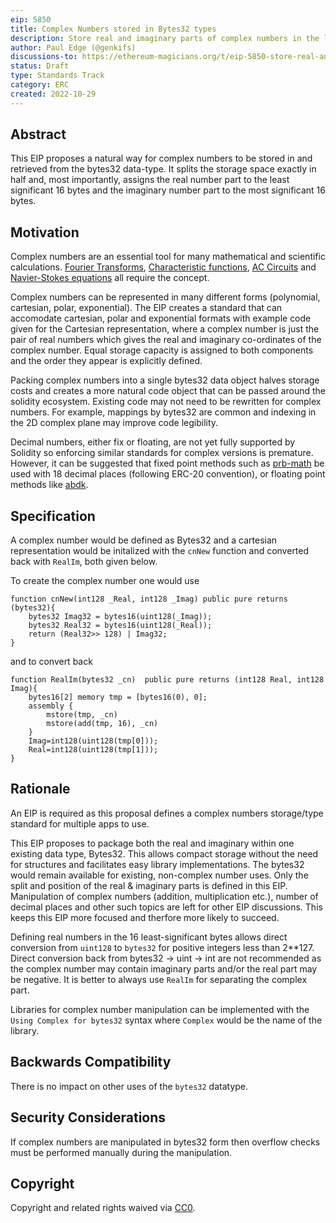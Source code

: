 ```yaml
---
eip: 5850
title: Complex Numbers stored in Bytes32 types
description: Store real and imaginary parts of complex numbers in the least significant 16 bytes and most significant 16 bytes respectively of a bytes32 type.
author: Paul Edge (@genkifs)
discussions-to: https://ethereum-magicians.org/t/eip-5850-store-real-and-imaginary-parts-of-complex-numbers-in-the-least-significant-and-most-significant-16-bytes-respectively-of-a-bytes32-type/11532
status: Draft
type: Standards Track
category: ERC
created: 2022-10-29
---
```

 
## Abstract

This EIP proposes a natural way for complex numbers to be stored in and retrieved from the bytes32 data-type.  It splits the storage space exactly in half and, most importantly, assigns the real number part to the least significant 16 bytes and the imaginary number part to the most significant 16 bytes. 

## Motivation

Complex numbers are an essential tool for many mathematical and scientific calculations.  [Fourier Transforms](https://en.wikipedia.org/wiki/Fourier_transform), [Characteristic functions](https://en.wikipedia.org/wiki/Characteristic_function_(probability_theory)), [AC Circuits](http://www.mathforengineers.com/AC-circuits/complex-numbers-in-AC-circuits.html) and [Navier-Stokes equations](https://en.wikipedia.org/wiki/Navier%E2%80%93Stokes_equations) all require the concept.   

Complex numbers can be represented in many different forms (polynomial, cartesian, polar, exponential).  The EIP creates a standard that can accomodate cartesian, polar and exponential formats with example code given for the Cartesian representation, where a complex number is just the pair of real numbers which gives the real and imaginary co-ordinates of the complex number. Equal storage capacity is assigned to both components and the order they appear is explicitly defined.  

Packing complex numbers into a single bytes32 data object halves storage costs and creates a more natural code object that can be passed around the solidity ecosystem.  Existing code may not need to be rewritten for complex numbers.  For example, mappings by bytes32 are common and indexing in the 2D complex plane may improve code legibility.  

Decimal numbers, either fix or floating, are not yet fully supported by Solidity so enforcing similar standards for complex versions is premature.  However, it can be suggested that fixed point methods such as [prb-math](https://github.com/paulrberg/prb-math) be used with 18 decimal places (following ERC-20 convention), or floating point methods like [abdk](https://github.com/abdk-consulting/abdk-libraries-solidity/).  

## Specification

A complex number would be defined as Bytes32 and a cartesian representation would be initalized with the `cnNew` function and converted back with `RealIm`, both given below.

To create the complex number one would use

```solidity
function cnNew(int128 _Real, int128 _Imag) public pure returns (bytes32){
    bytes32 Imag32 = bytes16(uint128(_Imag));
    bytes32 Real32 = bytes16(uint128(_Real));
    return (Real32>> 128) | Imag32;
}
```
and to convert back
```solidity
function RealIm(bytes32 _cn)  public pure returns (int128 Real, int128 Imag){
	bytes16[2] memory tmp = [bytes16(0), 0];
	assembly {
	    mstore(tmp, _cn)
	    mstore(add(tmp, 16), _cn)
	}
	Imag=int128(uint128(tmp[0]));
	Real=int128(uint128(tmp[1]));
}
```
## Rationale

An EIP is required as this proposal defines a complex numbers storage/type standard for multiple apps to use.

This EIP proposes to package both the real and imaginary within one existing data type, Bytes32.  This allows compact storage without the need for structures and facilitates easy library implementations.  The bytes32 would remain available for existing, non-complex number uses.
Only the split and position of the real & imaginary parts is defined in this EIP.  Manipulation of complex numbers (addition, multiplication etc.), number of decimal places and other such topics are left for other EIP discussions.  This keeps this EIP more focused and therfore more likely to succeed. 

Defining real numbers in the 16 least-significant bytes allows direct conversion from `uint128` to `bytes32` for positive integers less than 2**127.  
Direct conversion back from bytes32 -> uint -> int are not recommended as the complex number may contain imaginary parts and/or the real part may be negative. It is better to always use `RealIm` for separating the complex part.  

Libraries for complex number manipulation can be implemented with the `Using Complex for bytes32` syntax where `Complex` would be the name of the library.  

## Backwards Compatibility

There is no impact on other uses of the `bytes32` datatype.  

## Security Considerations

If complex numbers are manipulated in bytes32 form then overflow checks must be performed manually during the manipulation.

## Copyright

Copyright and related rights waived via [CC0](../LICENSE.md).
